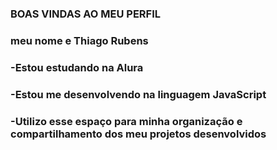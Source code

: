 ### BOAS VINDAS AO MEU PERFIL
### meu nome e Thiago Rubens

### -Estou estudando na Alura
### -Estou me desenvolvendo na linguagem JavaScript
### -Utilizo esse espaço para minha organização e compartilhamento dos meu projetos desenvolvidos
